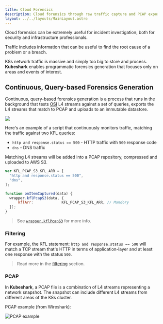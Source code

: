```yaml
---
title: Cloud Forensics
description: Cloud forensics through raw traffic capture and PCAP export from your Kubernetes network.
layout: ../../layouts/MainLayout.astro
---
```


Cloud forensics can be extremely useful for incident investigation, both for security and infrastructure professionals.

Traffic includes information that can be useful to find the root cause of a problem or a breach.

K8s network traffic is massive and simply too big to store and process. **Kubeshark** enables programmatic forensics generation that focuses only on areas and events of interest.

## Continuous, Query-based Forensics Generation

Continuous, query-based forensics generation is a process that runs in the background that tests [OSI](https://en.wikipedia.org/wiki/OSI_model) L4 streams against a set of queries, exports the L4 streams that match to PCAP and uploads to an immutable datastore.

![](/kfl-pcap-s3-3.png)

Here's an example of a script that continuously monitors traffic, matching the traffic against two KFL queries:

- `http and response.status == 500` - HTTP traffic with `500` response code
- `dns` - DNS traffic

Matching L4 streams will be added into a PCAP repository, compressed and uploaded to AWS S3.

```js
var KFL_PCAP_S3_KFL_ARR = [
  "http and response.status == 500",
  "dns",
];

function onItemCaptured(data) {
  wrapper.kflPcapS3(data, {
      kflArr:             KFL_PCAP_S3_KFL_ARR, // Mandory
  });
}
```

> See [`wrapper.kflPcapS3`](/en/automation_wrappers#wrapperkflpcaps3) for more info.

### Filtering

For example, the KFL statement: `http and response.status == 500` will match a TCP stream that's HTTP in terms of application-layer and at least one response with the status `500`.

> Read more in the [filtering](/en/filtering) section.

### PCAP

In **Kubeshark**, a PCAP file is a combination of L4 streams representing a network snapshot. The snapshot can include different L4 streams from different areas of the K8s cluster.

PCAP example (from Wireshark):

![PCAP example](/pcap.png)
